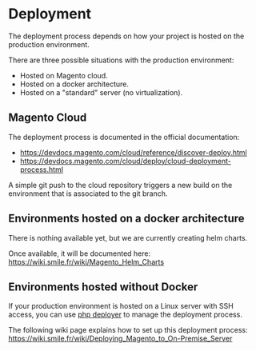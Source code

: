 # Deployment

The deployment process depends on how your project is hosted on the production environment.

There are three possible situations with the production environment:

- Hosted on Magento cloud.
- Hosted on a docker architecture.
- Hosted on a "standard" server (no virtualization).

## Magento Cloud

The deployment process is documented in the official documentation:

- https://devdocs.magento.com/cloud/reference/discover-deploy.html
- https://devdocs.magento.com/cloud/deploy/cloud-deployment-process.html

A simple git push to the cloud repository triggers a new build on the environment that is associated to the git branch.

## Environments hosted on a docker architecture

There is nothing available yet, but we are currently creating helm charts.

Once available, it will be documented here:
https://wiki.smile.fr/wiki/Magento_Helm_Charts

## Environments hosted without Docker

If your production environment is hosted on a Linux server with SSH access, you can use [php deployer](https://deployer.org/) to manage the deployment process.

The following wiki page explains how to set up this deployment process:
https://wiki.smile.fr/wiki/Deploying_Magento_to_On-Premise_Server
